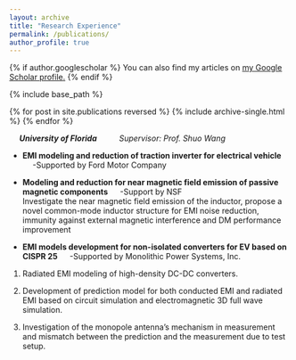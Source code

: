 ```yaml
---
layout: archive
title: "Research Experience"
permalink: /publications/
author_profile: true
---
```


{% if author.googlescholar %}
  You can also find my articles on <u><a href="{{https://scholar.google.com/citations?hl=en&tzom=300&user=j0mw7EAAAAAJ}}">my Google Scholar profile</a>.</u>
{% endif %}

{% include base_path %}

{% for post in site.publications reversed %}
  {% include archive-single.html %}
{% endfor %}

 &emsp; **_University of Florida_**              &emsp;     &emsp;                      *_Supervisor: Prof. Shuo Wang_*
 
*  **EMI modeling and reduction of traction inverter for electrical vehicle**  &emsp;  -Supported by Ford Motor Company
  
*  **Modeling and reduction for near magnetic field emission of passive magnetic components**  &emsp;  -Support by NSF  
  Investigate the near magnetic field emission of the inductor, propose a novel common-mode inductor structure for EMI noise reduction, immunity against external magnetic interference and DM performance improvement
  
*  **EMI models development for non-isolated converters for EV based on CISPR 25**   &emsp;  -Supported by Monolithic Power Systems, Inc.
  
1)	Radiated EMI modeling of high-density DC-DC converters.

2)	Development of prediction model for both conducted EMI and radiated EMI based on circuit simulation and electromagnetic 3D full wave simulation.

3)	Investigation of the monopole antenna’s mechanism in measurement and mismatch between the prediction and the measurement due to test setup.
   


